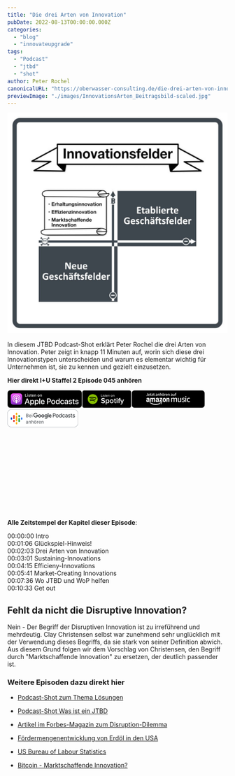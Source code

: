 ```yaml
---
title: "Die drei Arten von Innovation"
pubDate: 2022-08-13T00:00:00.000Z
categories:
  - "blog"
  - "innovateupgrade"
tags:
  - "Podcast"
  - "jtbd"
  - "shot"
author: Peter Rochel
canonicalURL: "https://oberwasser-consulting.de/die-drei-arten-von-innovation"
previewImage: "./images/InnovationsArten_Beitragsbild-scaled.jpg"
---
```


![Innovationsberatung in den Feldern Erhaltungsinnovation, Effizienzinnovation, Marktschaffende Innovation oder Disruptive Innovation](./images/Innovationsfelder-1024x1024.jpg)

In diesem JTBD Podcast-Shot erklärt Peter Rochel die drei Arten von Innovation. Peter zeigt in knapp 11 Minuten auf, worin sich diese drei Innovationstypen unterscheiden und warum es elementar wichtig für Unternehmen ist, sie zu kennen und gezielt einzusetzen.

**Hier direkt I+U Staffel 2 Episode 045 anhören**

[![](images/listen-on-apple-podcast.png)](https://podcasts.apple.com/de/podcast/die-drei-arten-von-innovation/id1354901024?i=1000575992804&itsct=podcast_box&itscg=30200&ls=1)[![](images/listen-on-spotify.png)](https://open.spotify.com/episode/54oK2fcYxXHe3nLtFEkvbI?si=c0768baf986745a5)[![](images/ListenOn_AmazonMusic_button_Black_RGB_5X_DE-300x73.png)](https://music.amazon.de/podcasts/4838bd28-7b97-4912-80cb-de39a6c75654/episodes/1a0b6aee-efff-4d5e-9e28-37099c3d0486/innovate-upgrade-die-drei-arten-von-innovation)[![jobs to be done podcast](images/DE_Google_Podcasts_Badge_8x-300x76.png)](https://podcasts.google.com/feed/aHR0cHM6Ly96dW04cnkucG9kY2FzdGVyLmRlL29iZXJ3YXNzZXIucnNz)

<iframe data-cookie-consent="marketing" data-cookieblock-src="https://embed.podcasts.apple.com/us/podcast/die-drei-arten-von-innovation/id1354901024?i=1000575992804&amp;itsct=podcast_box_player&amp;itscg=30200&amp;ls=1&amp;theme=auto" height="175px" frameborder="0" sandbox="allow-forms allow-popups allow-same-origin allow-scripts allow-top-navigation-by-user-activation" allow="autoplay *; encrypted-media *; clipboard-write" style="width: 100%; max-width: 660px; overflow: hidden; border-radius: 10px; background-color: transparent;"></iframe>

**Alle Zeitstempel der Kapitel dieser Episode**:

00:00:00 Intro<br>
00:01:06 Glückspiel-Hinweis!<br>
00:02:03 Drei Arten von Innovation<br>
00:03:01 Sustaining-Innovations<br>
00:04:15 Efficieny-Innovations<br>
00:05:41 Market-Creating Innovations<br>
00:07:36 Wo JTBD und WoP helfen<br>
00:10:33 Get out<br>

## Fehlt da nicht die Disruptive Innovation?

Nein - Der Begriff der Disruptiven Innovation ist zu irreführend und mehrdeutig. Clay Christensen selbst war zunehmend sehr unglücklich mit der Verwendung dieses Begriffs, da sie stark von seiner Definition abwich. Aus diesem Grund folgen wir dem Vorschlag von Christensen, den Begriff durch "Marktschaffende Innovation" zu ersetzen, der deutlich passender ist.

### Weitere Episoden dazu direkt hier

- [Podcast-Shot zum Thema Lösungen](https://www.stattys.com/de/methoden/business-model-generation/testtools)

- [Podcast-Shot Was ist ein JTBD](/der-job-to-be-done-jtbd/)

- [Artikel im Forbes-Magazin zum Disruption-Dilemma](https://www.forbes.com/sites/stevedenning/2015/12/02/fresh-insights-from-clayton-christensen-on-disruptive-innovation/?sh=22331d914702)

- [Fördermengenentwicklung von Erdöl in den USA](https://www.eia.gov/dnav/pet/hist/LeafHandler.ashx?n=PET&s=MCRFPUS2&f=A)

- [US Bureau of Labour Statistics](https://www.bls.gov)

- [Bitcoin - Marktschaffende Innovation?](https://oberwasser-consulting.de/open-source-jtbd-research/)
